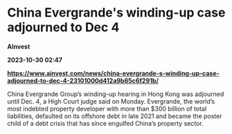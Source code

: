 # China Evergrande's winding-up case adjourned to Dec 4
**AInvest**

**2023-10-30 02:47**

**https://www.ainvest.com/news/china-evergrande-s-winding-up-case-adjourned-to-dec-4-23101000d412a9b65c6f291b/**

China Evergrande Group’s winding-up hearing in Hong Kong was adjourned until Dec. 4, a High Court judge said on Monday. Evergrande, the world’s most indebted property developer with more than $300 billion of total liabilities, defaulted on its offshore debt in late 2021 and became the poster child of a debt crisis that has since engulfed China’s property sector.